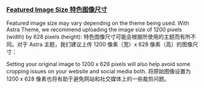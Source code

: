 

### [Featured Image Size 特色图像尺寸](https://wpastra.com/docs/recommended-size-for-featured-image/#featured-image-size)

Featured image size may vary depending on the theme being used. With Astra Theme, we recommend uploading the image size of 1200 pixels (width) by 628 pixels (height):
特色图像尺寸可能会根据所使用的主题而有所不同。对于 Astra 主题，我们建议上传 1200 像素（宽）x 628 像素（高）的图像尺寸：

Setting your original image to 1200 x 628 pixels will also help avoid some cropping issues on your website and social media both.
将原始图像设置为 1200 x 628 像素也将有助于避免网站和社交媒体上的一些裁剪问题。
